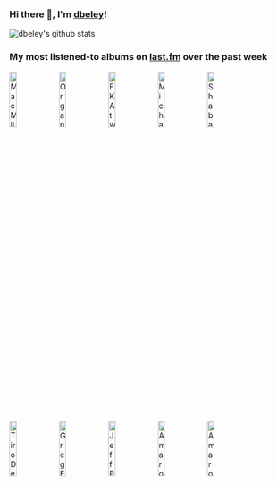 ### Hi there 👋, I'm [dbeley](https://dbeley.ovh/en)!

![dbeley's github stats](https://github-readme-stats.vercel.app/api?username=dbeley)

### My most listened-to albums on [last.fm](https://www.last.fm/user/d_beley) over the past week

[<img src='https://lastfm.freetls.fastly.net/i/u/300x300/fa7b07f897ebaf7eefad15fc805e9cbf.jpg' width='16%' height='16%' alt='Mac Miller - Balloonerism'>](https://www.last.fm/music/mac%2bmiller/balloonerism)&nbsp;
[<img src='https://lastfm.freetls.fastly.net/i/u/300x300/1526a424b6b50203f85d2b1f6baba550.jpg' width='16%' height='16%' alt='Organized Konfusion - Stress (the extinction agenda)'>](https://www.last.fm/music/organized%2bkonfusion/stress%2b%2528the%2bextinction%2bagenda%2529)&nbsp;
[<img src='https://lastfm.freetls.fastly.net/i/u/300x300/2ae76fe1d8671da1bebef0d22617b1e4.jpg' width='16%' height='16%' alt='FKA twigs - EUSEXUA (2025)'>](https://www.last.fm/music/fka%2btwigs/eusexua%2b%25282025%2529)&nbsp;
[<img src='https://lastfm.freetls.fastly.net/i/u/300x300/5147b96b7a971cf54bd84b279199786d.jpg' width='16%' height='16%' alt='Michael Mayo - Fly'>](https://www.last.fm/music/michael%2bmayo/fly)&nbsp;
[<img src='https://lastfm.freetls.fastly.net/i/u/300x300/d2036866ac0fd8776d4dae09492bb005.jpg' width='16%' height='16%' alt='Shabaka Hutchings - Perceive its Beauty, Acknowledge its Grace'>](https://www.last.fm/music/shabaka%2bhutchings/perceive%2bits%2bbeauty%252c%2backnowledge%2bits%2bgrace)&nbsp;
<br>
[<img src='https://lastfm.freetls.fastly.net/i/u/300x300/104f7e8548df4e1eb1cbb1c7af15ab3c.jpg' width='16%' height='16%' alt='Tiro De Gracia - Ser Humano!!'>](https://www.last.fm/music/tiro%2bde%2bgracia/ser%2bhumano%2521%2521)&nbsp;
[<img src='https://lastfm.freetls.fastly.net/i/u/300x300/d57fde046f6675eca18162f59dc18997.jpg' width='16%' height='16%' alt='Greg Freeman - I Looked Out'>](https://www.last.fm/music/greg%2bfreeman/i%2blooked%2bout)&nbsp;
[<img src='https://lastfm.freetls.fastly.net/i/u/300x300/01938cf4ab2ba7817ae1a4ea8bd51603.jpg' width='16%' height='16%' alt='Jeff Parker - The New Breed'>](https://www.last.fm/music/jeff%2bparker/the%2bnew%2bbreed)&nbsp;
[<img src='https://lastfm.freetls.fastly.net/i/u/300x300/04bc2e130fde0c4072990fd84aebdad5.png' width='16%' height='16%' alt='Amaro Freitas - Sankofa'>](https://www.last.fm/music/amaro%2bfreitas/sankofa)&nbsp;
[<img src='https://lastfm.freetls.fastly.net/i/u/300x300/a9d213e67687e34bb930599cb9d77488.jpg' width='16%' height='16%' alt='Amaro Freitas - YY'>](https://www.last.fm/music/amaro%2bfreitas/y%2527y)&nbsp;
<br>
